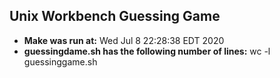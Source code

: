 ## Unix Workbench Guessing Game
- **Make was run at:**
Wed Jul  8 22:28:38 EDT 2020
- **guessingdame.sh has the following number of lines:** wc -l guessinggame.sh
